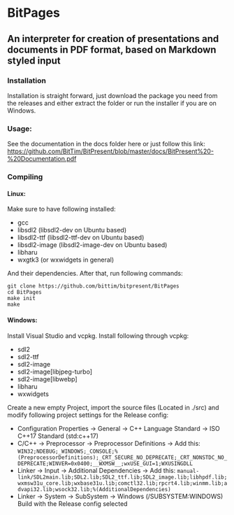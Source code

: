 # BitPages
## An interpreter for creation of presentations and documents in PDF format, based on Markdown styled input

### Installation
Installation is straight forward, just download the package you need from the releases and either extract the folder or run the installer if you are on Windows.

### Usage:
See the documentation in the docs folder here or just follow this link:
https://github.com/BitTim/BitPresent/blob/master/docs/BitPresent%20-%20Documentation.pdf

### Compiling
#### Linux:
Make sure to have following installed:
* gcc
* libsdl2 (libsdl2-dev on Ubuntu based)
* libsdl2-ttf (libsdl2-ttf-dev on Ubuntu based)
* libsdl2-image (libsdl2-image-dev on Ubuntu based)
* libharu
* wxgtk3 (or wxwidgets in general)

And their dependencies. After that, run following commands:

```
git clone https://github.com/bittim/bitpresent/BitPages
cd BitPages
make init
make
```

#### Windows:
Install Visual Studio and vcpkg.
Install following through vcpkg:
* sdl2
* sdl2-ttf
* sdl2-image
* sdl2-image[libjpeg-turbo]
* sdl2-image[libwebp]
* libharu
* wxwidgets

Create a new empty Project, import the source files (Located in ./src) and modify following project settings for the Release config:
* Configuration Properties -> General -> C++ Language Standard -> ISO C++17 Standard (std:c++17)
* C/C++ -> Preprocessor -> Preprocessor Definitions -> Add this:
```WIN32;NDEBUG;_WINDOWS;_CONSOLE;%(PreprocessorDefinitions);_CRT_SECURE_NO_DEPRECATE;_CRT_NONSTDC_NO_DEPRECATE;WINVER=0x0400;__WXMSW__;wxUSE_GUI=1;WXUSINGDLL```
* Linker -> Input -> Additional Dependencies -> Add this:
```manual-link/SDL2main.lib;SDL2.lib;SDL2_ttf.lib;SDL2_image.lib;libhpdf.lib;wxmsw31u_core.lib;wxbase31u.lib;comctl32.lib;rpcrt4.lib;winmm.lib;advapi32.lib;wsock32.lib;%(AdditionalDependencies)```
* Linker -> System -> SubSystem -> Windows (/SUBSYSTEM:WINDOWS)
Build with the Release config selected
